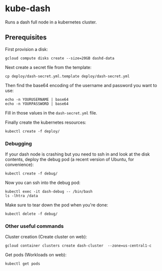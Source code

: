 # kube-dash

Runs a dash full node in a kubernetes cluster.


## Prerequisites

First provision a disk:

```console
gcloud compute disks create --size=20GB dashd-data
```

Next create a secret file from the template:

```console
cp deploy/dash-secret.yml.template deploy/dash-secret.yml
```

Then find the base64 encoding of the username and password you want to use:

```console
echo -n YOURUSERNAME | base64
echo -n YOURPASSWORD | base64
```

Fill in those values in the `dash-secret.yml` file.

Finally create the kubernetes resources:

```console
kubectl create -f deploy/
```


### Debugging

If your dash node is crashing but you need to ssh in and look at the disk
contents, deploy the debug pod (a recent version of Ubuntu, for convenience):

```console
kubectl create -f debug/
```

Now you can ssh into the debug pod:

```console
kubectl exec -it dash-debug -- /bin/bash
ls -lhtra /data
```

Make sure to tear down the pod when you're done:

```console
kubectl delete -f debug/
```

### Other useful commands

Cluster creation (Create cluster on web):

```console
gcloud container clusters create dash-cluster  --zone=us-central1-c
```

Get pods (Workloads on web):
```console
kubectl get pods
```
